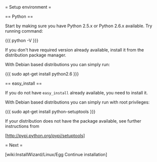 = Setup environment =

== Python ==

Start by making sure you have Python 2.5.x or Python 2.6.x available. Try running command:

{{{
python -V
}}}

If you don't have required version already available, install it from the distribution package manager.

With Debian based distributions you can simply run:

{{{
sudo apt-get install python2.6
}}}

== easy_install ==

If you do not have `easy_install` already available, you need to install it.

With Debian based distributions you can simply run with root privileges:

{{{
sudo apt-get install python-setuptools
}}}

If your distribution does not have the package available, see further instructions from 

[http://pypi.python.org/pypi/setuptools]

= Next =

[wiki:InstallWizard/Linux/Egg Continue installation]